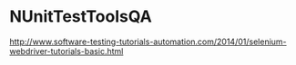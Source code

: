 # NUnitTestToolsQA

http://www.software-testing-tutorials-automation.com/2014/01/selenium-webdriver-tutorials-basic.html
